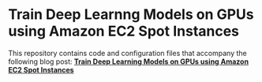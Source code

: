 # Train Deep Learnng Models on GPUs using Amazon EC2 Spot Instances

This repository contains code and configuration files that accompany the following blog post: **[Train Deep Learning Models on GPUs using Amazon EC2 Spot Instances](https://aws.amazon.com/blogs/machine-learning/train-deep-learning-models-on-gpus-using-ec2-spot-instances/)**

